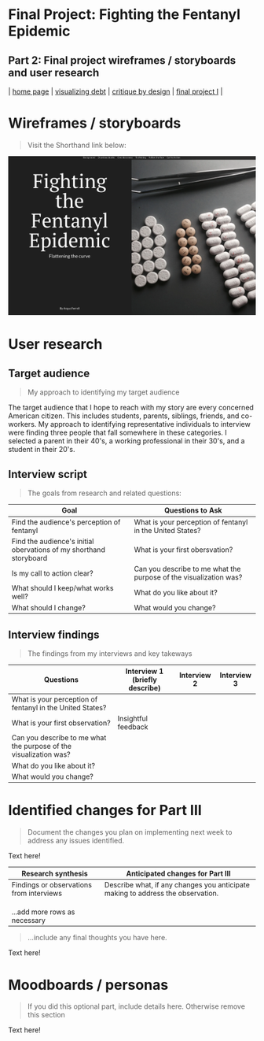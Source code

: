 # Final Project: Fighting the Fentanyl Epidemic 

## Part 2: Final project wireframes / storyboards and user research

| [home page](https://cmustudent.github.io/tswd-portfolio-templates/) | [visualizing debt](visualizing-government-debt) | [critique by design](critique-by-design) | [final project I](final_project_angusferrell.md) | 

# Wireframes / storyboards
> Visit the Shorthand link below:

[![Shorthand Story](shorthand_thumbnail.png)](https://preview.shorthand.com/aoCZpW0GGtqeBEfz)


# User research 

## Target audience
> My approach to identifying my target audience

The target audience that I hope to reach with my story are every concerned American citizen. This includes students, parents, siblings, friends, and co-workers. My approach to identifying representative individuals to interview were finding three people that fall somewhere in these categories. I selected a parent in their 40's, a working professional in their 30's, and a student in their 20's.

## Interview script
> The goals from research and related questions:

| Goal | Questions to Ask |
|------|------------------|
|Find the audience's perception of fentanyl | What is your perception of fentanyl in the United States?|           
|Find the audience's initial obervations of my shorthand storyboard | What is your first obersvation?  |
|Is my call to action clear? | Can you describe to me what the purpose of the visualization was? |
|What should I keep/what works well?  | What do you like about it? |
|What should I change?  | What would you change? |


## Interview findings
> The findings from my interviews and key takeways

| Questions               | Interview 1 (briefly describe) | Interview 2 | Interview 3 |
|-------------------------|--------------------------------|-------------|-------------|
|What is your perception of fentanyl in the United States? |             |             |             |
|What is your first observation? | Insightful feedback     |             |             |             |
|Can you describe to me what the purpose of the visualization was?   |             |             |             |
|What do you like about it?                                |             |             |             |
|What would you change?                                    |             |             |             |


# Identified changes for Part III
> Document the changes you plan on implementing next week to address any issues identified.  

Text here!

| Research synthesis                       | Anticipated changes for Part III                                                |
|------------------------------------------|---------------------------------------------------------------------------------|
| Findings or observations from interviews | Describe what, if any changes you anticipate making to address the observation. |
|                                          |                                                                                 |
|                                          |                                                                                 |
|                                          |                                                                                 |
| ...add more rows as necessary            |                                                                                 |

> ...include any final thoughts you have here. 

Text here!

# Moodboards / personas
> If you did this optional part, include details here.  Otherwise remove this section

Text here!

